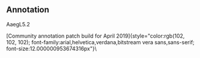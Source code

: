 Annotation
----------

AaegL5.2

[Community annotation patch build for April
2019]{style="color:rgb(102, 102, 102); font-family:arial,helvetica,verdana,bitstream vera sans,sans-serif; font-size:12.000000953674316px"}\
